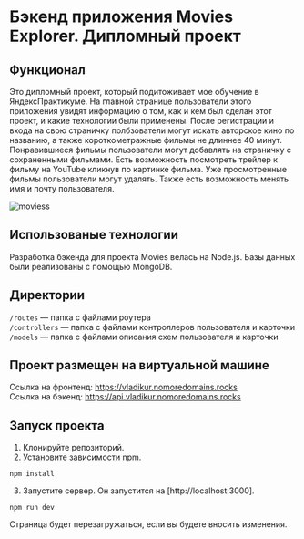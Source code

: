 # Бэкенд приложения Movies Explorer. Дипломный проект

## Функционал

Это дипломный проект, который подитоживает мое обучение в ЯндексПрактикуме. На главной странице пользователи этого приложения увидят информацию о том, как и кем был сделан этот проект, и какие технологии были применены. После регистрации и входа на свою страничку полбзователи могут искать авторское кино по названию, а также короткометражные фильмы не длиннее 40 минут. Понравившиеся фильмы пользователи могут добавлять на страничку с сохраненными фильмами. Есть возможность посмотреть трейлер к фильму на YouTube кликнув по картинке фильма. Уже просмотренные фильмы пользователи могут удалять. Также есть возможность менять имя и почту пользователя. 

![moviess](https://user-images.githubusercontent.com/83186015/151665245-a15509ba-28d4-4702-96d2-ebfdaeb311c6.gif)

## Использованые технологии

Разработка бэкенда для проекта Movies велась на Node.js. Базы данных были реализованы с помощью MongoDB.

## Директории

`/routes` — папка с файлами роутера  
`/controllers` — папка с файлами контроллеров пользователя и карточки   
`/models` — папка с файлами описания схем пользователя и карточки  

## Проект размещен на виртуальной машине

Ссылка на фронтенд: https://vladikur.nomoredomains.rocks \
Ссылка на бэкенд: https://api.vladikur.nomoredomains.rocks

## Запуск проекта

1. Клонируйте репозиторий.
2. Установите зависимости npm.
```
npm install
```
3. Запустите сервер. Он запустится на [http://localhost:3000].
```
npm run dev
```
Страница будет перезагружаться, если вы будете вносить изменения.
